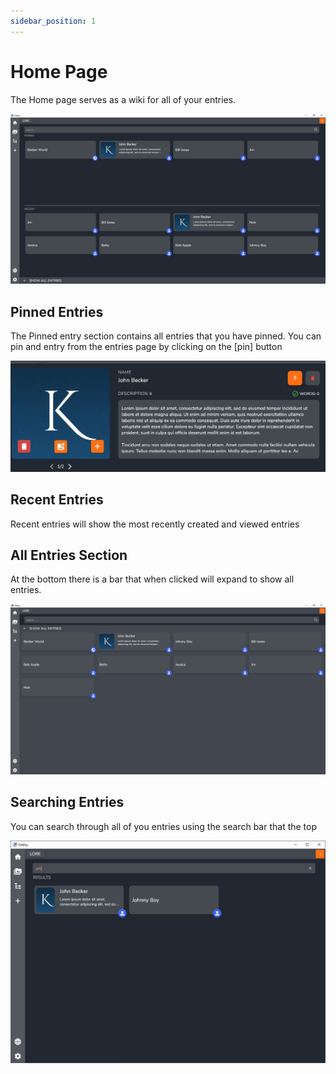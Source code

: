 ```yaml
---
sidebar_position: 1
---
```


# Home Page

The Home page serves as a wiki for all of your entries. 

![fullscreen image](../../static/img/views_and_screens/home_screen/home_screen.JPG)

## Pinned Entries

The Pinned entry section contains all entries that you have pinned. You can pin and entry from the entries page by clicking on the [pin] button

![fullscreen image](../../static/img/views_and_screens/home_screen/pinned.JPG)

## Recent Entries

Recent entries will show the most recently created and viewed entries

## All Entries Section

At the bottom there is a bar that when clicked will expand to show all entries.

![fullscreen image](../../static/img/views_and_screens/home_screen/all_entries.JPG)

## Searching Entries

You can search through all of you entries using the search bar that the top

![fullscreen image](../../static/img/views_and_screens/home_screen/search.JPG)